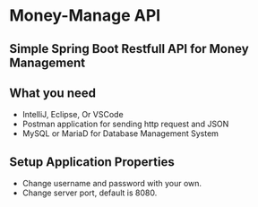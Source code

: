 # Money-Manage API

## Simple Spring Boot Restfull API for Money Management

## What you need
- IntelliJ, Eclipse, Or VSCode
- Postman application for sending http request and JSON
- MySQL or MariaD for Database Management System

## Setup Application Properties
- Change username and password with your own.
- Change server port, default is 8080.
